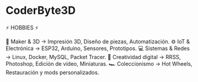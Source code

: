 # CoderByte3D

⚡ HOBBIES ⚡

🧩 Maker & 3D → Impresión 3D, Diseño de piezas, Automatización.
⚙️ IoT & Electrónica → ESP32, Arduino, Sensores, Prototipos.
💻 Sistemas & Redes → Linux, Docker, MySQL, Packet Tracer.
🎨 Creatividad digital → RRSS, Photoshop, Edición de vídeo, Miniaturas. 
🏎️ Coleccionismo → Hot Wheels, Restauración y mods personalizados.
